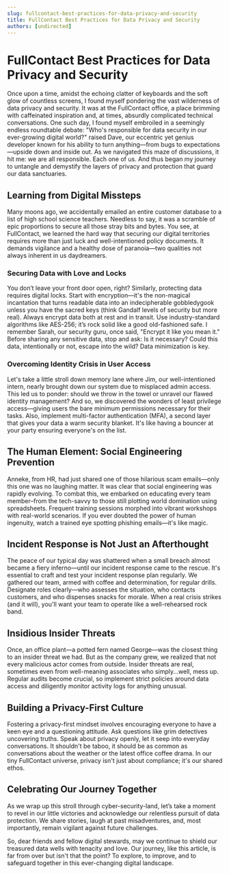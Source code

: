 ```yaml
---
slug: fullcontact-best-practices-for-data-privacy-and-security
title: FullContact Best Practices for Data Privacy and Security
authors: [undirected]
---
```



# FullContact Best Practices for Data Privacy and Security

Once upon a time, amidst the echoing clatter of keyboards and the soft glow of countless screens, I found myself pondering the vast wilderness of data privacy and security. It was at the FullContact office, a place brimming with caffeinated inspiration and, at times, absurdly complicated technical conversations. One such day, I found myself embroiled in a seemingly endless roundtable debate: "Who's responsible for data security in our ever-growing digital world?" raised Dave, our eccentric yet genius developer known for his ability to turn anything—from bugs to expectations—upside down and inside out. As we navigated this maze of discussions, it hit me: we are all responsible. Each one of us. And thus began my journey to untangle and demystify the layers of privacy and protection that guard our data sanctuaries. 

## Learning from Digital Missteps

Many moons ago, we accidentally emailed an entire customer database to a list of high school science teachers. Needless to say, it was a scramble of epic proportions to secure all those stray bits and bytes. You see, at FullContact, we learned the hard way that securing our digital territories requires more than just luck and well-intentioned policy documents. It demands vigilance and a healthy dose of paranoia—two qualities not always inherent in us daydreamers. 

### Securing Data with Love and Locks

You don’t leave your front door open, right? Similarly, protecting data requires digital locks. Start with encryption—it's the non-magical incantation that turns readable data into an indecipherable gobbledygook unless you have the sacred keys (think Gandalf levels of security but more real). Always encrypt data both at rest and in transit. Use industry-standard algorithms like AES-256; it’s rock solid like a good old-fashioned safe. I remember Sarah, our security guru, once said, "Encrypt it like you mean it." Before sharing any sensitive data, stop and ask: Is it necessary? Could this data, intentionally or not, escape into the wild? Data minimization is key.

### Overcoming Identity Crisis in User Access

Let's take a little stroll down memory lane where Jim, our well-intentioned intern, nearly brought down our system due to misplaced admin access. This led us to ponder: should we throw in the towel or unravel our flawed identity management? And so, we discovered the wonders of least privilege access—giving users the bare minimum permissions necessary for their tasks. Also, implement multi-factor authentication (MFA), a second layer that gives your data a warm security blanket. It's like having a bouncer at your party ensuring everyone's on the list.

## The Human Element: Social Engineering Prevention

Anneke, from HR, had just shared one of those hilarious scam emails—only this one was no laughing matter. It was clear that social engineering was rapidly evolving. To combat this, we embarked on educating every team member–from the tech-savvy to those still plotting world domination using spreadsheets. Frequent training sessions morphed into vibrant workshops with real-world scenarios. If you ever doubted the power of human ingenuity, watch a trained eye spotting phishing emails—it's like magic.

## Incident Response is Not Just an Afterthought

The peace of our typical day was shattered when a small breach almost became a fiery inferno—until our incident response came to the rescue. It's essential to craft and test your incident response plan regularly. We gathered our team, armed with coffee and determination, for regular drills. Designate roles clearly—who assesses the situation, who contacts customers, and who dispenses snacks for morale. When a real crisis strikes (and it will), you'll want your team to operate like a well-rehearsed rock band.

## Insidious Insider Threats

Once, an office plant—a potted fern named George—was the closest thing to an insider threat we had. But as the company grew, we realized that not every malicious actor comes from outside. Insider threats are real, sometimes even from well-meaning associates who simply...well, mess up. Regular audits become crucial, so implement strict policies around data access and diligently monitor activity logs for anything unusual.

## Building a Privacy-First Culture

Fostering a privacy-first mindset involves encouraging everyone to have a keen eye and a questioning attitude. Ask questions like grim detectives uncovering truths. Speak about privacy openly, let it seep into everyday conversations. It shouldn't be taboo, it should be as common as conversations about the weather or the latest office coffee drama. In our tiny FullContact universe, privacy isn't just about compliance; it's our shared ethos.

## Celebrating Our Journey Together

As we wrap up this stroll through cyber-security-land, let’s take a moment to revel in our little victories and acknowledge our relentless pursuit of data protection. We share stories, laugh at past misadventures, and, most importantly, remain vigilant against future challenges. 

So, dear friends and fellow digital stewards, may we continue to shield our treasured data wells with tenacity and love. Our journey, like this article, is far from over but isn't that the point? To explore, to improve, and to safeguard together in this ever-changing digital landscape.
